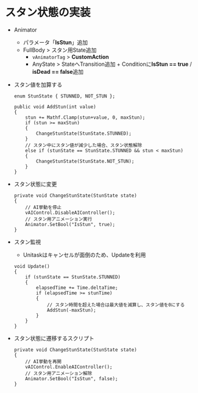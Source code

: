 # スタン状態の実装

- Animator
  - パラメータ「**IsStun**」追加
  - FullBody > スタン用State追加
    - `vAnimatorTag` > **CustomAction**
    - AnyState > StateへTransition追加 + Conditionに**IsStun == true** / **isDead == false**追加

- スタン値を加算する

  ``` csharp[AddStun.cs]
  enum StunState { STUNNED, NOT_STUN };

  public void AddStun(int value)
  {
      stun += Mathf.Clamp(stun+value, 0, maxStun);
      if (stun >= maxStun)
      {
          ChangeStunState(StunState.STUNNED);
      }
      // スタン中にスタン値が減少した場合、スタン状態解除
      else if (stunState == StunState.STUNNED && stun < maxStun)
      {
          ChangeStunState(StunState.NOT_STUN);
      }
  }
  ```

- スタン状態に変更

  ``` csharp[Stun.cs]
  private void ChangeStunState(StunState state)
  {
      // AI挙動を停止
      vAIControl.DisableAIController();
      // スタン用アニメーション実行
      Animator.SetBool("IsStun", true);
  }
  ```

- スタン監視
  - Unitaskはキャンセルが面倒のため、Updateを利用

  ``` csharp[Update.cs]
  void Update()
  {
      if (stunState == StunState.STUNNED)
      {
          elapsedTime += Time.deltaTime;
          if (elapsedTime >= stunTime)
          {
              // スタン時間を超えた場合は最大値を減算し、スタン値を0にする
              AddStun(-maxStun);
          }
      }
  }
  ```

- スタン状態に遷移するスクリプト

  ``` csharp[Stun.cs]
  private void ChangeStunState(StunState state)
  {
      // AI挙動を再開
      vAIControl.EnableAIController();
      // スタン用アニメーション解除
      Animator.SetBool("IsStun", false);
  }
  ```
